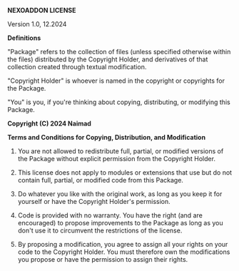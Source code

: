 **NEXOADDON LICENSE**

Version 1.0, 12.2024

**Definitions**

"Package" refers to the collection of files (unless specified otherwise within the files) distributed by the Copyright Holder, and derivatives of that collection created through textual modification.

"Copyright Holder" is whoever is named in the copyright or copyrights for the Package.

"You" is you, if you're thinking about copying, distributing, or modifying this Package.

**Copyright (C) 2024 Naimad**

**Terms and Conditions for Copying, Distribution, and Modification**

1. You are not allowed to redistribute full, partial, or modified versions of the Package without explicit permission from the Copyright Holder.

2. This license does not apply to modules or extensions that use but do not contain full, partial, or modified code from this Package.

3. Do whatever you like with the original work, as long as you keep it for yourself or have the Copyright Holder's permission.

4. Code is provided with no warranty. You have the right (and are encouraged) to propose improvements to the Package as long as you don't use it to circumvent the restrictions of the license.

5. By proposing a modification, you agree to assign all your rights on your code to the Copyright Holder. You must therefore own the modifications you propose or have the permission to assign their rights.